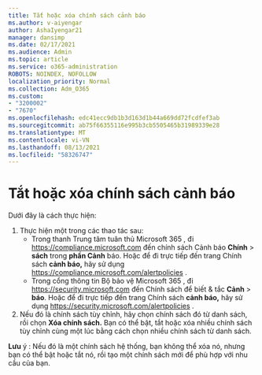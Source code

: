 ```yaml
---
title: Tắt hoặc xóa chính sách cảnh báo
ms.author: v-aiyengar
author: AshaIyengar21
manager: dansimp
ms.date: 02/17/2021
ms.audience: Admin
ms.topic: article
ms.service: o365-administration
ROBOTS: NOINDEX, NOFOLLOW
localization_priority: Normal
ms.collection: Adm_O365
ms.custom:
- "3200002"
- "7670"
ms.openlocfilehash: edc41ecc9db1b3d163d1b44a669dd72fcdfef3ab
ms.sourcegitcommit: ab75f66355116e995b3cb5505465b31989339e28
ms.translationtype: MT
ms.contentlocale: vi-VN
ms.lasthandoff: 08/13/2021
ms.locfileid: "58326747"
---
```

# <a name="turn-off-or-delete-alert-policies"></a>Tắt hoặc xóa chính sách cảnh báo

Dưới đây là cách thực hiện:

1. Thực hiện một trong các thao tác sau:
   - Trong thanh Trung tâm tuân thủ Microsoft 365 , đi <https://compliance.microsoft.com> đến chính sách Cảnh báo **Chính** \> **sách** trong **phần Cảnh** báo. Hoặc để đi trực tiếp đến trang Chính sách **cảnh báo,** hãy sử dụng <https://compliance.microsoft.com/alertpolicies> .
   - Trong cổng thông tin Bộ bảo vệ Microsoft 365 , đi <https://security.microsoft.com> đến Chính sách để biết & tắc **Cảnh** \> **báo**. Hoặc để đi trực tiếp đến trang Chính sách **cảnh báo,** hãy sử dụng <https://security.microsoft.com/alertpolicies> .
2. Nếu đó là chính sách tùy chỉnh, hãy chọn chính sách đó từ danh sách, rồi chọn **Xóa chính sách.** Bạn có thể bật, tắt hoặc xóa nhiều chính sách tùy chỉnh cùng một lúc bằng cách chọn nhiều chính sách từ danh sách.

**Lưu** ý : Nếu đó là một chính sách hệ thống, bạn không thể xóa nó, nhưng bạn có thể bật hoặc tắt nó, rồi tạo một chính sách mới để phù hợp với nhu cầu của bạn.
